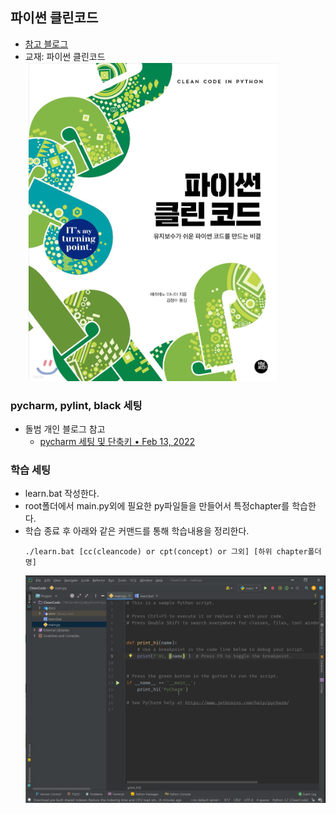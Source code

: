 ## 파이썬 클린코드
- [참고 블로그](https://dailyheumsi.tistory.com/category/%EB%8D%94%20%EB%82%98%EC%9D%80%20%EC%97%94%EC%A7%80%EB%8B%88%EC%96%B4%EA%B0%80%20%EB%90%98%EA%B8%B0%20%EC%9C%84%ED%95%B4/%ED%8C%8C%EC%9D%B4%EC%8D%AC%EC%9D%84%20%ED%8C%8C%EC%9D%B4%EC%8D%AC%EC%8A%A4%EB%9F%BD%EA%B2%8C)
- 교재: 파이썬 클린코드
    ![image-20220716012838378](https://raw.githubusercontent.com/is3js/screenshots/main/image-20220716012838378.png)

### pycharm, pylint, black 세팅
- 돌범 개인 블로그 참고
   - [pycharm 세팅 및 단축키 • Feb 13, 2022](https://blog.chojaeseong.com/pycharm/settings/shortcut/2022/02/13/pycharrm_settings_shortcut.html)


### 학습 세팅
- learn.bat 작성한다.
- root폴더에서 main.py외에 필요한 py파일들을 만들어서 특정chapter를 학습한다.
- 학습 종료 후 아래와 같은 커맨드를 통해 학습내용을 정리한다.
    ```shell
    ./learn.bat [cc(cleancode) or cpt(concept) or 그외] [하위 chapter폴더명]
    ```
  ![521dc07c-45b8-4ffa-b87b-c89efd5f6c39](https://raw.githubusercontent.com/is3js/screenshots/main/521dc07c-45b8-4ffa-b87b-c89efd5f6c39.gif)
     